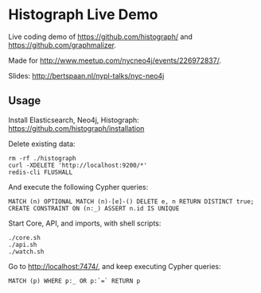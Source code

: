 # Histograph Live Demo

Live coding demo of https://github.com/histograph/ and https://github.com/graphmalizer.

Made for http://www.meetup.com/nycneo4j/events/226972837/.

Slides: http://bertspaan.nl/nypl-talks/nyc-neo4j

## Usage

Install Elasticsearch, Neo4j, Histograph: https://github.com/histograph/installation

Delete existing data:

    rm -rf ./histograph
    curl -XDELETE 'http://localhost:9200/*'
    redis-cli FLUSHALL

And execute the following Cypher queries:

    MATCH (n) OPTIONAL MATCH (n)-[e]-() DELETE e, n RETURN DISTINCT true;
    CREATE CONSTRAINT ON (n:_) ASSERT n.id IS UNIQUE

Start Core, API, and imports, with shell scripts:

    ./core.sh
    ./api.sh
    ./watch.sh

Go to [http://localhost:7474/](http://localhost:7474/), and keep executing Cypher queries:

    MATCH (p) WHERE p:_ OR p:`=` RETURN p
